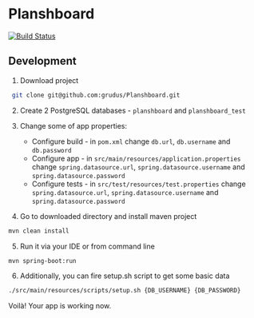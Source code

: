 # Planshboard

[![Build Status](https://travis-ci.com/grudus/Planshboard.svg?token=8nz31z85vuxVtzp5khqC&branch=master)](https://travis-ci.com/grudus/Planshboard)

## Development

1. Download project
```bash
 git clone git@github.com:grudus/Planshboard.git 
```

2. Create 2 PostgreSQL databases - `planshboard` and `planshboard_test`

3. Change some of app properties:
    * Configure build - in `pom.xml` change `db.url`, `db.username` and `db.password` 
    * Configure app - in `src/main/resources/application.properties` change `spring.datasource.url`, `spring.datasource.username` and `spring.datasource.password` 
    * Configure tests - in `src/test/resources/test.properties` change `spring.datasource.url`, `spring.datasource.username` and `spring.datasource.password` 

4. Go to downloaded directory and install maven project 
```bash
mvn clean install
```

5. Run it via your IDE or from command line
```bash
mvn spring-boot:run
```
6. Additionally, you can fire setup.sh script to get some basic data
```bash
./src/main/resources/scripts/setup.sh {DB_USERNAME} {DB_PASSWORD}
```

Voilà! Your app is working now.